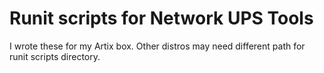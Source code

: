 # Runit scripts for Network UPS Tools

I wrote these for my Artix box.
Other distros may need different path for runit scripts directory.
